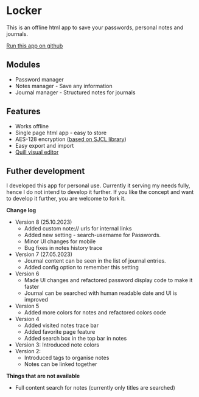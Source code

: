 # Locker
This is an offline html app to save your passwords, personal notes and journals.

[Run this app on github](https://reactivematter.github.io/locker/locker.html)

## Modules
* Password manager
* Notes manager - Save any information
* Journal manager -  Structured notes for journals

## Features
* Works offline
* Single page html app - easy to store
* AES-128 encryption ([based on SJCL library](https://bitwiseshiftleft.github.io/sjcl/))
* Easy export and import
* [Quill visual editor](https://quilljs.com/)

## Futher development
I developed this app for personal use. Currently it serving my needs fully, hence I do not intend to develop it further. If you like the concept and want to develop it further, you are welcome to fork it.

**Change log**
* Version 8 (25.10.2023)
  * Added custom note:// urls for internal links
  * Added new setting - search-username for Passwords.
  * Minor UI changes for mobile
  * Bug fixes in notes history trace
* Version 7 (27.05.2023)
  * Journal content can be seen in the list of journal entries.
  * Added config option to remember this setting
* Version 6
  * Made UI changes and refactored password display code to make it faster
  * Journal can be searched with human readable date and UI is improved
* Version 5
  * Added more colors for notes and refactored colors code
* Version 4
  * Added visited notes trace bar
  * Added favorite page feature
  * Added search box in the top bar in notes
* Version 3: Introduced note colors
* Version 2: 
  * Introduced tags to organise notes
  * Notes can be linked together


**Things that are not available**
* Full content search for notes (currently only titles are searched)
